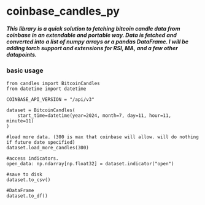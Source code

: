 # coinbase_candles_py
##### This library is a quick solution to fetching bitcoin candle data from coinbase in an extendable and portable way. Data is fetched and converted into a list of numpy arrays or a pandas DataFrame. I will be adding torch support and extensions for RSI, MA, and a few other datapoints.

### basic usage
```
from candles import BitcoinCandles
from datetime import datetime

COINBASE_API_VERSION = "/api/v3"

dataset = BitcoinCandles(
    start_time=datetime(year=2024, month=7, day=11, hour=11, minute=11)
)

#load more data. (300 is max that coinbase will allow. will do nothing if future date specified)
dataset.load_more_candles(300)

#access indicators. 
open_data: np.ndarray[np.float32] = dataset.indicator("open")

#save to disk
dataset.to_csv()

#DataFrame
dataset.to_df()
```

